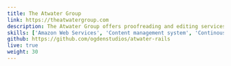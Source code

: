 ```yaml
---
title: The Atwater Group 
link: https://theatwatergroup.com
description: The Atwater Group offers proofreading and editing services - all at affordable rates. I built a custom content management system and website for them with Ruby on Rails. The site is hosted with Heroku for continuous deployment.
skills: ['Amazon Web Services', 'Content management system', 'Continous deployment', 'CSS', 'Heroku', 'HTML', 'JavaScript', 'Ruby on Rails', 'SASS']
github: https://github.com/ogdenstudios/atwater-rails
live: true
weight: 30
---
```

